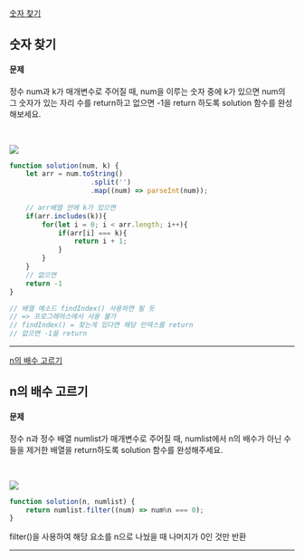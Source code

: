 [숫자 찾기](https://school.programmers.co.kr/learn/courses/30/lessons/120904)
## 숫자 찾기
#### 문제
정수 num과 k가 매개변수로 주어질 때, num을 이루는 숫자 중에 k가 있으면 num의 그 숫자가 있는 자리 수를 return하고 없으면 -1을 return 하도록 solution 함수를 완성해보세요.

<br/>

![](https://velog.velcdn.com/images/jkang4531/post/102dfc8a-6fea-46a3-9bda-db3bbc76a66b/image.png)

```javascript
function solution(num, k) {
    let arr = num.toString()
    				.split('')
    				.map((num) => parseInt(num));
    
  	// arr배열 안에 k가 있으면
    if(arr.includes(k)){
        for(let i = 0; i < arr.length; i++){
            if(arr[i] === k){
                return i + 1;
            }
        }
    }
  	// 없으면 
    return -1
}

// 배열 메소드 findIndex() 사용하면 될 듯 
// => 프로그래머스에서 사용 불가
// findIndex() = 찾는게 있다면 해당 인덱스를 return 
// 없으면 -1을 return
```
---
[n의 배수 고르기](https://school.programmers.co.kr/learn/courses/30/lessons/120905)
## n의 배수 고르기
#### 문제
정수 n과 정수 배열 numlist가 매개변수로 주어질 때, numlist에서 n의 배수가 아닌 수들을 제거한 배열을 return하도록 solution 함수를 완성해주세요.

<br/>

![](https://velog.velcdn.com/images/jkang4531/post/cdc99e47-885e-4211-bb99-70c515433840/image.png)

```javascript
function solution(n, numlist) {   
    return numlist.filter((num) => num%n === 0);
}
```
filter()을 사용하여 해당 요소를 n으로 나눴을 때 나머지가 0인 것만 반환

---
